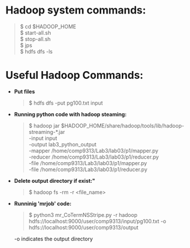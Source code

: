 # **Hadoop system commands:**
> $ cd \$HADOOP_HOME   
> $ start-all.sh  
> $ stop-all.sh  
> $ jps  
> $ hdfs dfs -ls

# **Useful Hadoop Commands:**
* **Put files**
  > $ hdfs dfs -put pg100.txt input
* **Running python code with hadoop steaming:**
  > $ hadoop jar $HADOOP_HOME/share/hadoop/tools/lib/hadoop-streaming-*.jar \
	-input input \
	-output lab3_python_output \
  -mapper /home/comp9313/Lab3/lab03/p1/mapper.py \
	-reducer /home/comp9313/Lab3/lab03/p1/reducer.py \
	-file /home/comp9313/Lab3/lab03/p1/mapper.py \
	-file /home/comp9313/Lab3/lab03/p1/reducer.py
* **Delete output directory if exist:"**
  > $ hadoop fs -rm -r <file_name>
* **Runninig 'mrjob' code:**
  > $ python3 mr_CoTermNSStripe.py -r hadoop hdfs://localhost:9000/user/comp9313/input/pg100.txt -o hdfs://localhost:9000/user/comp9313/output  
  
  -o indicates the output directory

